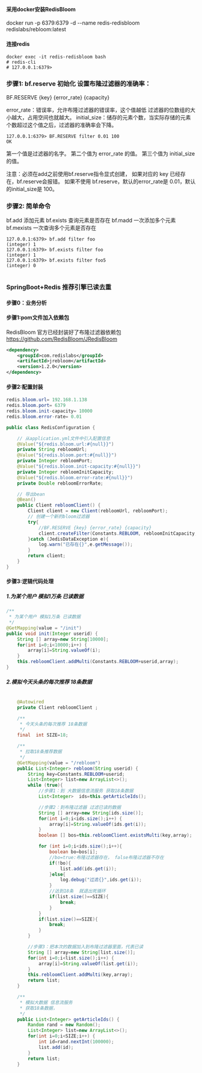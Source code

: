 #### 采用docker安装RedisBloom

docker run -p 6379:6379 -d --name redis-redisbloom redislabs/rebloom:latest

#### 连接redis
```
docker exec -it redis-redisbloom bash
# redis-cli
# 127.0.0.1:6379> 
```


### 步骤1:  bf.reserve 初始化 设置布隆过滤器的准确率：
BF.RESERVE {key} {error_rate} {capacity}

error_rate：错误率，允许布隆过滤器的错误率，这个值越低 过滤器的位数组的大小越大，占用空间也就越大。
initial_size：储存的元素个数，当实际存储的元素个数超过这个值之后，过滤器的准确率会下降。
```
127.0.0.1:6379> BF.RESERVE filter 0.01 100
OK
```
第一个值是过滤器的名字。
第二个值为 error_rate 的值。
第三个值为 initial_size 的值。

注意：必须在add之前使用bf.reserve指令显式创建，
如果对应的 key 已经存在，bf.reserve会报错。
如果不使用 bf.reserve，默认的error_rate是 0.01，默认的initial_size是 100。

### 步骤2: 简单命令
bf.add 添加元素
bf.exists 查询元素是否存在
bf.madd 一次添加多个元素
bf.mexists 一次查询多个元素是否存在

```
127.0.0.1:6379> bf.add filter foo
(integer) 1
127.0.0.1:6379> bf.exists filter foo
(integer) 1
127.0.0.1:6379> bf.exists filter foo5
(integer) 0


```


### SpringBoot+Redis 推荐引擎已读去重
#### 步骤0：业务分析


#### 步骤1:pom文件加入依赖包
RedisBloom 官方已经封装好了布隆过滤器依赖包
https://github.com/RedisBloom/JRedisBloom

``` xml
<dependency>
    <groupId>com.redislabs</groupId>
    <artifactId>jrebloom</artifactId>
    <version>1.2.0</version>
</dependency>
```
#### 步骤2:配置封装
``` java
redis.bloom.url= 192.168.1.138
redis.bloom.port= 6379
redis.bloom.init-capacity= 10000
redis.bloom.error-rate= 0.01

public class RedisConfiguration {

    // 从application.yml文件中引入配置信息
    @Value("${redis.bloom.url:#{null}}")
    private String rebloomUrl;
    @Value("${redis.bloom.port:#{null}}")
    private Integer rebloomPort;
    @Value("${redis.bloom.init-capacity:#{null}}")
    private Integer rebloomInitCapacity;
    @Value("${redis.bloom.error-rate:#{null}}")
    private Double rebloomErrorRate;

    // 导出bean
    @Bean()
    public Client rebloomClient() {
        Client client = new Client(rebloomUrl, rebloomPort);
        // 创建一个新的bloom过滤器
        try{
            //BF.RESERVE {key} {error_rate} {capacity}
            client.createFilter(Constants.REBLOOM, rebloomInitCapacity, rebloomErrorRate);
        }catch (JedisDataException e){
            log.warn("已存在{}",e.getMessage());
        }
        return client;
    }
}

```
#### 步骤3:逻辑代码处理

##### 1.为某个用户 模拟1万条 已读数据
``` java
/**
 * 为某个用户 模拟1万条 已读数据
 */
@GetMapping(value = "/init")
public void init(Integer userid) {
    String [] array=new String[10000];
    for(int i=0;i<10000;i++) {
        array[i]=String.valueOf(i);
    }
    this.rebloomClient.addMulti(Constants.REBLOOM+userid,array);
}
```

##### 2.模拟今天头条的每次推荐 18条数据
``` java

    @Autowired
    private Client rebloomClient ;

    /**
     * 今天头条的每次推荐 18条数据
     */
    final  int SIZE=18;

    /**
     * 拉取18条推荐数据
     */
    @GetMapping(value = "/rebloom")
    public List<Integer> rebloom(String userid) {
        String key=Constants.REBLOOM+userid;
        List<Integer> list=new ArrayList<>();
        while (true){
            //步骤1：到 大数据信息流服务 获取18条数据
            List<Integer>  ids=this.getArticleIds();

            //步骤2：到布隆过滤器 过滤已读的数据
            String [] array=new String[ids.size()];
            for(int i=0;i<ids.size();i++) {
                array[i]=String.valueOf(ids.get(i));
            }
            boolean [] bos=this.rebloomClient.existsMulti(key,array);

            for (int i=0;i<ids.size();i++){
                boolean bo=bos[i];
                //bo=true:布隆过滤器存在， false布隆过滤器不存在
                if(!bo){
                    list.add(ids.get(i));
                }else{
                    log.debug("过滤{}",ids.get(i));
                }
                //达到18条  就退出死循环
                if(list.size()==SIZE){
                    break;
                }
            }
            if(list.size()==SIZE){
                break;
            }
        }

        //步骤3：把本次的数据加入到布隆过滤器里面，代表已读
        String [] array=new String[list.size()];
        for(int i=0;i<list.size();i++) {
            array[i]=String.valueOf(list.get(i));
        }
        this.rebloomClient.addMulti(key,array);
        return list;
    }

    /**
     * 模拟大数据 信息流服务
     * 获取18条数据，
     */
    public List<Integer> getArticleIds() {
        Random rand = new Random();
        List<Integer> list=new ArrayList<>();
        for(int i=0;i<SIZE;i++) {
            int id=rand.nextInt(100000);
            list.add(id);
        }
        return list;
    }
```